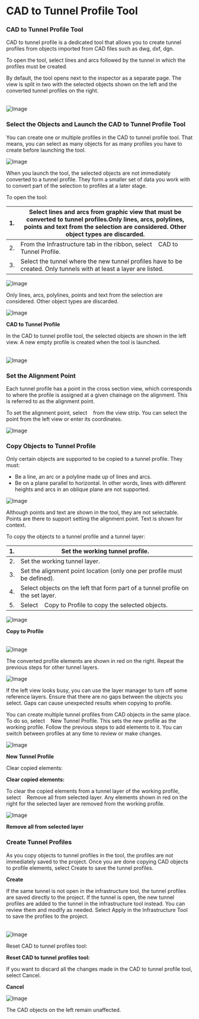 # CAD to Tunnel Profile Tool

### CAD to Tunnel Profile Tool

CAD to tunnel profile is a dedicated tool that allows you to create tunnel profiles from objects imported from CAD files such as dwg, dxf, dgn.

To open the tool, select lines and arcs followed by the tunnel in which the profiles must be created.

By default, the tool opens next to the inspector as a separate page. The view is split in two with the selected objects shown on the left and the converted tunnel profiles on the right.

|  |  |
| --- | --- |

![Image](graphics/00971510.jpg)

### Select the Objects and Launch the CAD to Tunnel Profile Tool

You can create one or multiple profiles in the CAD to tunnel profile tool. That means, you can select as many objects for as many profiles you have to create before launching the tool.

![Image](./data/icons/note.gif)

When you launch the tool, the selected objects are not immediately converted to a tunnel profile. They form a smaller set of data you work with to convert part of the selection to profiles at a later stage.

To open the tool:

| 1. | Select lines and arcs from graphic view that must be converted to tunnel profiles.Only lines, arcs, polylines, points and text from the selection are considered. Other object types are discarded. |
| --- | --- |
| 2. | From the Infrastructure tab in the ribbon, select    CAD to Tunnel Profile. |
| 3. | Select the tunnel where the new tunnel profiles have to be created. Only tunnels with at least a layer are listed. |

![Image](./data/icons/note.gif)

Only lines, arcs, polylines, points and text from the selection are considered. Other object types are discarded.

![Image](graphics/00971316.jpg)

**CAD to Tunnel Profile**

In the CAD to tunnel profile tool, the selected objects are shown in the left view. A new empty profile is created when the tool is launched.

|  |  |
| --- | --- |

![Image](graphics/00971526.jpg)

### Set the Alignment Point

Each tunnel profile has a point in the cross section view, which corresponds to where the profile is assigned at a given chainage on the alignment. This is referred to as the alignment point.

To set the alignment point, select    from the view strip. You can select the point from the left view or enter its coordinates.

![Image](graphics/00971336.jpg)

### Copy Objects to Tunnel Profile

Only certain objects are supported to be copied to a tunnel profile. They must:

- Be a line, an arc or a polyline made up of lines and arcs.
- Be on a plane parallel to horizontal. In other words, lines with different heights and arcs in an oblique plane are not supported.

![Image](./data/icons/note.gif)

Although points and text are shown in the tool, they are not selectable. Points are there to support setting the alignment point. Text is shown for context.

To copy the objects to a tunnel profile and a tunnel layer:

| 1. | Set the working tunnel profile. |
| --- | --- |
| 2. | Set the working tunnel layer. |
| 3. | Set the alignment point location (only one per profile must be defined). |
| 4. | Select objects on the left that form part of a tunnel profile on the set layer. |
| 5. | Select    Copy to Profile to copy the selected objects. |

![Image](graphics/00971274.jpg)

**Copy to Profile**

|  |  |
| --- | --- |

![Image](graphics/00971530.jpg)

The converted profile elements are shown in red on the right. Repeat the previous steps for other tunnel layers.

![Image](./data/icons/note.gif)

If the left view looks busy, you can use the layer manager to turn off some reference layers. Ensure that there are no gaps between the objects you select. Gaps can cause unexpected results when copying to profile.

You can create multiple tunnel profiles from CAD objects in the same place. To do so, select    New Tunnel Profile. This sets the new profile as the working profile. Follow the previous steps to add elements to it. You can switch between profiles at any time to review or make changes.

![Image](graphics/00971331.jpg)

**New Tunnel Profile**

Clear copied elements:

**Clear copied elements:**

To clear the copied elements from a tunnel layer of the working profile, select    Remove all from selected layer. Any elements shown in red on the right for the selected layer are removed from the working profile.

![Image](graphics/00971536.jpg)

**Remove all from selected layer**

### Create Tunnel Profiles

As you copy objects to tunnel profiles in the tool, the profiles are not immediately saved to the project. Once you are done copying CAD objects to profile elements, select Create to save the tunnel profiles.

**Create**

If the same tunnel is not open in the infrastructure tool, the tunnel profiles are saved directly to the project. If the tunnel is open, the new tunnel profiles are added to the tunnel in the infrastructure tool instead. You can review them and modify as needed. Select Apply in the Infrastructure Tool to save the profiles to the project.

|  |  |
| --- | --- |

![Image](graphics/00971546.jpg)

Reset CAD to tunnel profiles tool:

**Reset CAD to tunnel profiles tool:**

If you want to discard all the changes made in the CAD to tunnel profile tool, select Cancel.

**Cancel**

![Image](./data/icons/note.gif)

The CAD objects on the left remain unaffected.

